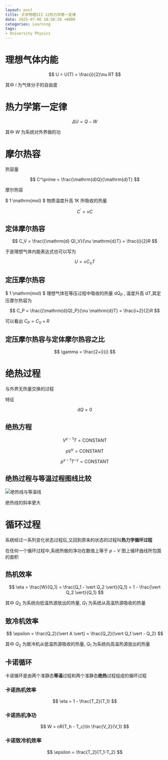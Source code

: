 ```yaml
---
layout: post
title: 大学物理III-12热力学第一定律
date: 2025-07-06 18:58:28 +0800
categories: Learning
tags:
- University Physics
---
```

# 理想气体内能

$$ U = U(T) = \frac{i}{2}\nu RT $$

其中 $i$ 为气体分子的自由度

# 热力学第一定律

$$ \Delta U = Q - W $$

其中 $W$ 为系统对外界做的功

# 摩尔热容

热容量

$$ C^\prime = \frac{\mathrm{d}Q}{\mathrm{d}T} $$

摩尔热容

$ 1 \mathrm{mol} $ 物质温度升高 $1\mathrm{K}$ 所吸收的热量

$$ C^\prime = \nu C $$

## 定体摩尔热容

$$ C_V = \frac{(\mathrm{d} Q)_V}{\nu \mathrm{d}T} = \frac{i}{2}R $$

于是理想气体内能表达式也可以写为

$$ U = \nu C_V T $$

## 定压摩尔热容

$ 1 \mathrm{mol} $ 理想气体在等压过程中吸收的热量 $\mathrm{d}Q_P$ , 温度升高 $\mathrm{d}T$,其定压摩尔热容为

$$ C_P = \frac{(\mathrm{d}Q)_P}{\nu \mathrm{d}T} = \frac{i+2}{2}R $$

可以看出 $C_P = C_V + R$

## 定压摩尔热容与定体摩尔热容之比

$$ \gamma = \frac{2+i}{i} $$

# 绝热过程

与外界无热量交换的过程

特征

$$ \mathrm{d} Q = 0 $$

## 绝热方程

$$ V^{\gamma - 1}T = \text{CONSTANT} $$

$$ pV^{\gamma} = \text{CONSTANT} $$

$$ p^{\gamma - 1}T^{-\gamma} = \text{CONSTANT} $$

## 绝热过程与等温过程图线比较

![绝热线与等温线](https://i.ooxx.ooo/i/YTg5N.jpg)

绝热线的斜率更大

# 循环过程

系统经过一系列变化状态过程后,又回到原来的状态的过程叫**热力学循环过程**

在任何一个循环过程中,系统所做的净功在数值上等于 $p-V$ 图上循环曲线所包围的面积

## 热机效率

$$ \eta = \frac{W}{Q_1} =  \frac{Q_1 - \vert Q_2 \vert}{Q_1} = 1 - \frac{\vert Q_2 \vert}{Q_1} $$

其中 $Q_2$ 为系统向低温热源放出的热量, $Q_1$ 为系统从高温热源吸收的热量

## 致冷机效率

$$ \epsilon = \frac{Q_2}{\vert A \vert} = \frac{Q_2}{\vert Q_1 \vert - Q_2} $$

其中 $Q_2$ 为致冷机从低温热源吸收的热量, $Q_1$ 为系统向高温热源放出的热量

## 卡诺循环

卡诺循环是由两个准静态**等温**过程和两个准静态**绝热**过程组成的循环过程

### 卡诺热机效率

$$ \eta = 1 - \frac{T_2}{T_1} $$

### 卡诺热机净功

$$ W = nR(T_h - T_c)\ln \frac{V_2}{V_1} $$

### 卡诺致冷机效率

$$ \epsilon = \frac{T_2}{T_1-T_2} $$
